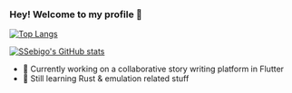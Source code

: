 ### Hey! Welcome to my profile 👋

[![Top Langs](https://github-readme-stats.vercel.app/api/top-langs/?username=SSebigo&layout=compact&theme=radical&hide_border=true)](https://github.com/anuraghazra/github-readme-stats)

[![SSebigo's GitHub stats](https://github-readme-stats.vercel.app/api?username=SSebigo&theme=radical&count_private=true&show_icons=true&hide_border=true)](https://github.com/anuraghazra/github-readme-stats)

- 🎯 Currently working on a collaborative story writing platform in Flutter
- 🌱 Still learning Rust & emulation related stuff
